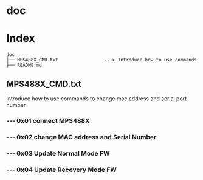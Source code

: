 # doc

# Index

```
doc   
├── MPS488X_CMD.txt                 ---> Introduce how to use commands
├── README.md
```

## MPS488X_CMD.txt  
Introduce how to use commands to change mac address and serial port number
### --- 0x01 connect MPS488X 
### --- 0x02 change MAC address and  Serial Number
### --- 0x03 Update Normal Mode FW
### --- 0x04 Update Recovery Mode FW

